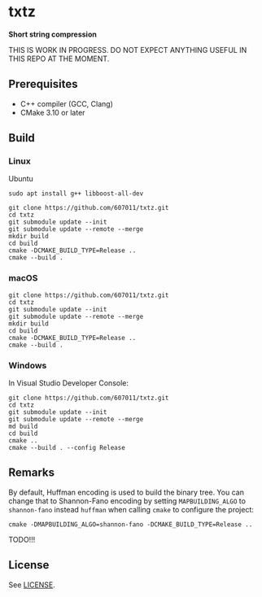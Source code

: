 # txtz

**Short string compression**

THIS IS WORK IN PROGRESS. DO NOT EXPECT ANYTHING USEFUL IN THIS REPO AT THE MOMENT.


## Prerequisites

- C++ compiler (GCC, Clang)
- CMake 3.10 or later

## Build 

### Linux

Ubuntu

```
sudo apt install g++ libboost-all-dev
```

```
git clone https://github.com/607011/txtz.git
cd txtz
git submodule update --init
git submodule update --remote --merge
mkdir build
cd build
cmake -DCMAKE_BUILD_TYPE=Release ..
cmake --build .
```

### macOS

```
git clone https://github.com/607011/txtz.git
cd txtz
git submodule update --init
git submodule update --remote --merge
mkdir build
cd build
cmake -DCMAKE_BUILD_TYPE=Release ..
cmake --build .
```


### Windows

In Visual Studio Developer Console:

```
git clone https://github.com/607011/txtz.git
cd txtz
git submodule update --init
git submodule update --remote --merge
md build
cd build
cmake ..
cmake --build . --config Release
```


## Remarks

By default, Huffman encoding is used to build the binary tree. You can change that to Shannon-Fano encoding by setting `MAPBUILDING_ALGO` to `shannon-fano` instead `huffman` when calling `cmake` to configure the project:

```
cmake -DMAPBUILDING_ALGO=shannon-fano -DCMAKE_BUILD_TYPE=Release ..
```

TODO!!!

## License

See [LICENSE](LICENSE).
